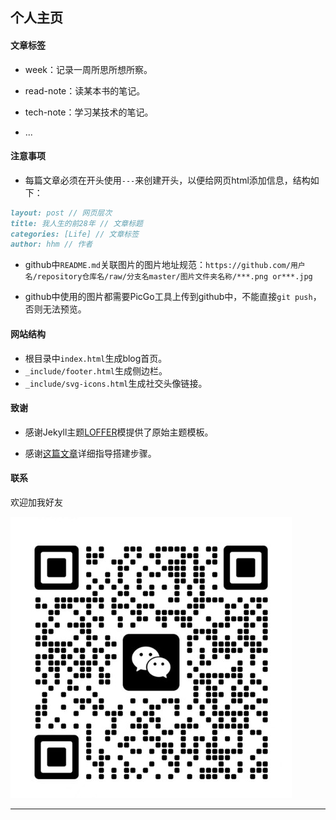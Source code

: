 ## 个人主页

#### 文章标签

* week：记录一周所思所想所察。

* read-note：读某本书的笔记。
* tech-note：学习某技术的笔记。
* ...

#### 注意事项

* 每篇文章必须在开头使用`---`来创建开头，以便给网页html添加信息，结构如下：

```markdown
layout: post // 网页层次
title: 我人生的前28年 // 文章标题
categories: [Life] // 文章标签
author: hhm // 作者
```

* github中`README.md`关联图片的图片地址规范：`https://github.com/用户名/repository仓库名/raw/分支名master/图片文件夹名称/***.png or***.jpg`

* github中使用的图片都需要PicGo工具上传到github中，不能直接`git push`，否则无法预览。

#### 网站结构

* 根目录中`index.html`生成blog首页。
* `_include/footer.html`生成侧边栏。
* `_include/svg-icons.html`生成社交头像链接。

#### 致谢

* 感谢Jekyll主题[LOFFER](https://fromendworld.github.io/LOFFER/)模提供了原始主题模板。

* 感谢[这篇文章]( https://lemonchann.github.io/create_blog_with_github_pages/ )详细指导搭建步骤。

#### 联系

欢迎加我好友

![个人微信号](https://raw.githubusercontent.com/hhm-bjfu/hhm-bjfu.github.io/main/pics/aboutMe/weixin.jpg)

****

